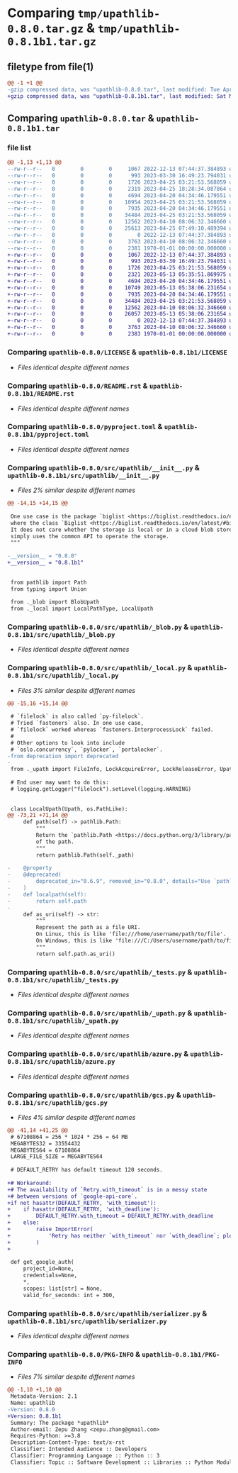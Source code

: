 # Comparing `tmp/upathlib-0.8.0.tar.gz` & `tmp/upathlib-0.8.1b1.tar.gz`

## filetype from file(1)

```diff
@@ -1 +1 @@
-gzip compressed data, was "upathlib-0.8.0.tar", last modified: Tue Apr 25 18:31:07 2023, max compression
+gzip compressed data, was "upathlib-0.8.1b1.tar", last modified: Sat May 13 05:40:25 2023, max compression
```

## Comparing `upathlib-0.8.0.tar` & `upathlib-0.8.1b1.tar`

### file list

```diff
@@ -1,13 +1,13 @@
--rw-r--r--   0        0        0     1067 2022-12-13 07:44:37.384893 upathlib-0.8.0/LICENSE
--rw-r--r--   0        0        0      993 2023-03-30 16:49:23.794031 upathlib-0.8.0/README.rst
--rw-r--r--   0        0        0     1726 2023-04-25 03:21:53.568059 upathlib-0.8.0/pyproject.toml
--rw-r--r--   0        0        0     2319 2023-04-25 18:28:34.087864 upathlib-0.8.0/src/upathlib/__init__.py
--rw-r--r--   0        0        0     4694 2023-04-20 04:34:46.179551 upathlib-0.8.0/src/upathlib/_blob.py
--rw-r--r--   0        0        0    10954 2023-04-25 03:21:53.568059 upathlib-0.8.0/src/upathlib/_local.py
--rw-r--r--   0        0        0     7935 2023-04-20 04:34:46.179551 upathlib-0.8.0/src/upathlib/_tests.py
--rw-r--r--   0        0        0    34484 2023-04-25 03:21:53.568059 upathlib-0.8.0/src/upathlib/_upath.py
--rw-r--r--   0        0        0    12562 2023-04-10 08:06:32.346660 upathlib-0.8.0/src/upathlib/azure.py
--rw-r--r--   0        0        0    25613 2023-04-25 07:49:10.489394 upathlib-0.8.0/src/upathlib/gcs.py
--rw-r--r--   0        0        0        0 2022-12-13 07:44:37.384893 upathlib-0.8.0/src/upathlib/py.typed
--rw-r--r--   0        0        0     3763 2023-04-10 08:06:32.346660 upathlib-0.8.0/src/upathlib/serializer.py
--rw-r--r--   0        0        0     2381 1970-01-01 00:00:00.000000 upathlib-0.8.0/PKG-INFO
+-rw-r--r--   0        0        0     1067 2022-12-13 07:44:37.384893 upathlib-0.8.1b1/LICENSE
+-rw-r--r--   0        0        0      993 2023-03-30 16:49:23.794031 upathlib-0.8.1b1/README.rst
+-rw-r--r--   0        0        0     1726 2023-04-25 03:21:53.568059 upathlib-0.8.1b1/pyproject.toml
+-rw-r--r--   0        0        0     2321 2023-05-13 05:35:51.869975 upathlib-0.8.1b1/src/upathlib/__init__.py
+-rw-r--r--   0        0        0     4694 2023-04-20 04:34:46.179551 upathlib-0.8.1b1/src/upathlib/_blob.py
+-rw-r--r--   0        0        0    10749 2023-05-13 05:38:06.231654 upathlib-0.8.1b1/src/upathlib/_local.py
+-rw-r--r--   0        0        0     7935 2023-04-20 04:34:46.179551 upathlib-0.8.1b1/src/upathlib/_tests.py
+-rw-r--r--   0        0        0    34484 2023-04-25 03:21:53.568059 upathlib-0.8.1b1/src/upathlib/_upath.py
+-rw-r--r--   0        0        0    12562 2023-04-10 08:06:32.346660 upathlib-0.8.1b1/src/upathlib/azure.py
+-rw-r--r--   0        0        0    26057 2023-05-13 05:38:06.231654 upathlib-0.8.1b1/src/upathlib/gcs.py
+-rw-r--r--   0        0        0        0 2022-12-13 07:44:37.384893 upathlib-0.8.1b1/src/upathlib/py.typed
+-rw-r--r--   0        0        0     3763 2023-04-10 08:06:32.346660 upathlib-0.8.1b1/src/upathlib/serializer.py
+-rw-r--r--   0        0        0     2383 1970-01-01 00:00:00.000000 upathlib-0.8.1b1/PKG-INFO
```

### Comparing `upathlib-0.8.0/LICENSE` & `upathlib-0.8.1b1/LICENSE`

 * *Files identical despite different names*

### Comparing `upathlib-0.8.0/README.rst` & `upathlib-0.8.1b1/README.rst`

 * *Files identical despite different names*

### Comparing `upathlib-0.8.0/pyproject.toml` & `upathlib-0.8.1b1/pyproject.toml`

 * *Files identical despite different names*

### Comparing `upathlib-0.8.0/src/upathlib/__init__.py` & `upathlib-0.8.1b1/src/upathlib/__init__.py`

 * *Files 2% similar despite different names*

```diff
@@ -14,15 +14,15 @@
 
 One use case is the package `biglist <https://biglist.readthedocs.io/en/latest/>`__,
 where the class `Biglist <https://biglist.readthedocs.io/en/latest/#biglist.Biglist>`__ takes a Upath object to indicate its location of storage.
 It does not care whether the storage is local or in a cloud blob store---it
 simply uses the common API to operate the storage.
 """
 
-__version__ = "0.8.0"
+__version__ = "0.8.1b1"
 
 
 from pathlib import Path
 from typing import Union
 
 from ._blob import BlobUpath
 from ._local import LocalPathType, LocalUpath
```

### Comparing `upathlib-0.8.0/src/upathlib/_blob.py` & `upathlib-0.8.1b1/src/upathlib/_blob.py`

 * *Files identical despite different names*

### Comparing `upathlib-0.8.0/src/upathlib/_local.py` & `upathlib-0.8.1b1/src/upathlib/_local.py`

 * *Files 3% similar despite different names*

```diff
@@ -15,16 +15,14 @@
 
 # `filelock` is also called `py-filelock`.
 # Tried `fasteners` also. In one use case,
 # `filelock` worked whereas `fasteners.InterprocessLock` failed.
 #
 # Other options to look into include
 # `oslo.concurrency`, `pylocker`, `portalocker`.
-from deprecation import deprecated
-
 from ._upath import FileInfo, LockAcquireError, LockReleaseError, Upath
 
 # End user may want to do this:
 # logging.getLogger("filelock").setLevel(logging.WARNING)
 
 
 class LocalUpath(Upath, os.PathLike):
@@ -73,21 +71,14 @@
     def path(self) -> pathlib.Path:
         """
         Return the `pathlib.Path <https://docs.python.org/3/library/pathlib.html#pathlib.Path>`_ object
         of the path.
         """
         return pathlib.Path(self._path)
 
-    @property
-    @deprecated(
-        deprecated_in="0.6.9", removed_in="0.8.0", details="Use `path` instead."
-    )
-    def localpath(self):
-        return self.path
-
     def as_uri(self) -> str:
         """
         Represent the path as a file URI.
         On Linux, this is like 'file:///home/username/path/to/file'.
         On Windows, this is like 'file:///C:/Users/username/path/to/file'.
         """
         return self.path.as_uri()
```

### Comparing `upathlib-0.8.0/src/upathlib/_tests.py` & `upathlib-0.8.1b1/src/upathlib/_tests.py`

 * *Files identical despite different names*

### Comparing `upathlib-0.8.0/src/upathlib/_upath.py` & `upathlib-0.8.1b1/src/upathlib/_upath.py`

 * *Files identical despite different names*

### Comparing `upathlib-0.8.0/src/upathlib/azure.py` & `upathlib-0.8.1b1/src/upathlib/azure.py`

 * *Files identical despite different names*

### Comparing `upathlib-0.8.0/src/upathlib/gcs.py` & `upathlib-0.8.1b1/src/upathlib/gcs.py`

 * *Files 4% similar despite different names*

```diff
@@ -41,14 +41,25 @@
 # 67108864 = 256 * 1024 * 256 = 64 MB
 MEGABYTES32 = 33554432
 MEGABYTES64 = 67108864
 LARGE_FILE_SIZE = MEGABYTES64
 
 # DEFAULT_RETRY has default timeout 120 seconds.
 
+# Workaround:
+# The availability of `Retry.with_timeout` is in a messy state
+# between versions of `google-api-core`.
+if not hasattr(DEFAULT_RETRY, 'with_timeout'):
+    if hasattr(DEFAULT_RETRY, 'with_deadline'):
+        DEFAULT_RETRY.with_timeout = DEFAULT_RETRY.with_deadline
+    else:
+        raise ImportError(
+            'Retry has neither `with_timeout` nor `with_deadline`; please look into the version of `google-api-core`'
+        )
+
 
 def get_google_auth(
     project_id=None,
     credentials=None,
     *,
     scopes: list[str] = None,
     valid_for_seconds: int = 300,
```

### Comparing `upathlib-0.8.0/src/upathlib/serializer.py` & `upathlib-0.8.1b1/src/upathlib/serializer.py`

 * *Files identical despite different names*

### Comparing `upathlib-0.8.0/PKG-INFO` & `upathlib-0.8.1b1/PKG-INFO`

 * *Files 7% similar despite different names*

```diff
@@ -1,10 +1,10 @@
 Metadata-Version: 2.1
 Name: upathlib
-Version: 0.8.0
+Version: 0.8.1b1
 Summary: The package *upathlib*
 Author-email: Zepu Zhang <zepu.zhang@gmail.com>
 Requires-Python: >=3.8
 Description-Content-Type: text/x-rst
 Classifier: Intended Audience :: Developers
 Classifier: Programming Language :: Python :: 3
 Classifier: Topic :: Software Development :: Libraries :: Python Modules
```

